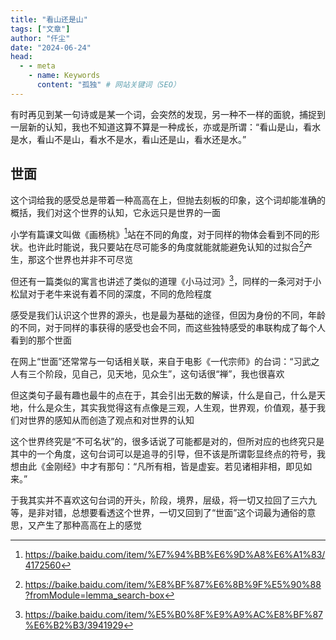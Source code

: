 ```yaml
---
title: "看山还是山"
tags: ["文章"]
author: "仟尘"
date: "2024-06-24"
head:
  - - meta
    - name: Keywords
      content: "孤独" # 网站关键词（SEO）
---
```


有时再见到某一句诗或是某一个词，会突然的发现，另一种不一样的面貌，捕捉到一层新的认知，我也不知道这算不算是一种成长，亦或是所谓：“看山是山，看水是水，看山不是山，看水不是水，看山还是山，看水还是水。”

## 世面

这个词给我的感受总是带着一种高高在上，但抛去刻板的印象，这个词却能准确的概括，我们对这个世界的认知，它永远只是世界的一面

小学有篇课文叫做《画杨桃》[^1]站在不同的角度，对于同样的物体会看到不同的形状。也许此时能说，我只要站在尽可能多的角度就能就能避免认知的过拟合[^2]产生，那这个世界也并非不可尽览

但还有一篇类似的寓言也讲述了类似的道理《小马过河》[^3]，同样的一条河对于小松鼠对于老牛来说有着不同的深度，不同的危险程度

感受是我们认识这个世界的源头，也是最为基础的途径，但因为身份的不同，年龄的不同，对于同样的事获得的感受也会不同，而这些独特感受的串联构成了每个人看到的那个世面

在网上“世面”还常常与一句话相关联，来自于电影《一代宗师》的台词：“习武之人有三个阶段，见自己，见天地，见众生”，这句话很“禅”，我也很喜欢

但这类句子最有趣也最牛的点在于，其会引出无数的解读，什么是自己，什么是天地，什么是众生，其实我觉得这有点像是三观，人生观，世界观，价值观，基于我们对世界的感知从而创造了观点和对世界的认知

这个世界终究是“不可名状”的，很多话说了可能都是对的，但所对应的也终究只是其中的一个角度，这句台词可以是追寻的引导，但不该是所谓彰显终点的符号，我想由此《金刚经》中才有那句：“凡所有相，皆是虚妄。若见诸相非相，即见如来。”

于我其实并不喜欢这句台词的开头，阶段，境界，层级，将一切又拉回了三六九等，是非对错，总想要看透这个世界，一切又回到了“世面”这个词最为通俗的意思，又产生了那种高高在上的感觉

[^1]: https://baike.baidu.com/item/%E7%94%BB%E6%9D%A8%E6%A1%83/4172560
[^2]: https://baike.baidu.com/item/%E8%BF%87%E6%8B%9F%E5%90%88?fromModule=lemma_search-box
[^3]: https://baike.baidu.com/item/%E5%B0%8F%E9%A9%AC%E8%BF%87%E6%B2%B3/3941929
